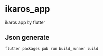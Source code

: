 # ikaros_app

ikaros app by flutter

## Json generate

```
flutter packages pub run build_runner build
```
